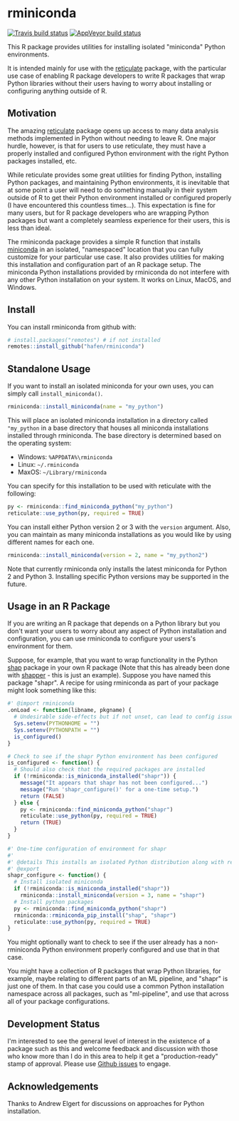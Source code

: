# rminiconda

[![Travis build status](https://travis-ci.org/hafen/rminiconda.svg?branch=master)](https://travis-ci.org/hafen/rminiconda)
[![AppVeyor build status](https://ci.appveyor.com/api/projects/status/github/hafen/rminiconda?branch=master&svg=true)](https://ci.appveyor.com/project/hafen/rminiconda)

This R package provides utilities for installing isolated "miniconda" Python environments.

It is intended mainly for use with the [reticulate](https://rstudio.github.io/reticulate/) package, with the particular use case of enabling R package developers to write R packages that wrap Python libraries without their users having to worry about installing or configuring anything outside of R.

## Motivation

The amazing [reticulate](https://rstudio.github.io/reticulate/) package opens up access to many data analysis methods implemented in Python without needing to leave R. One major hurdle, however, is that for users to use reticulate, they must have a properly installed and configured Python environment with the right Python packages installed, etc.

While reticulate provides some great utilities for finding Python, installing Python packages, and maintaining Python environments, it is inevitable that at some point a user will need to do something manually in their system outside of R to get their Python environment installed or configured properly (I have encountered this countless times...). This expectation is fine for many users, but for R package developers who are wrapping Python packages but want a completely seamless experience for their users, this is less than ideal.

The rminiconda package provides a simple R function that installs [miniconda](https://docs.conda.io/en/latest/miniconda.html) in an isolated, "namespaced" location that you can fully customize for your particular use case. It also provides utilities for making this installation and configuration part of an R package setup. The miniconda Python installations provided by rminiconda do not interfere with any other Python installation on your system. It works on Linux, MacOS, and Windows.

## Install

You can install rminiconda from github with:

``` r
# install.packages("remotes") # if not installed
remotes::install_github("hafen/rminiconda")
```

## Standalone Usage

If you want to install an isolated miniconda for your own uses, you can simply call `install_miniconda()`.

``` r
rminiconda::install_miniconda(name = "my_python")
```

This will place an isolated miniconda installation in a directory called `"my_python` in a base directory that houses all miniconda installations installed through rminiconda. The base directory is determined based on the operating system:

- Windows: `%APPDATA%\rminiconda`
- Linux: `~/.rminiconda`
- MaxOS: `~/Library/rminiconda`

You can specify for this installation to be used with reticulate with the following:

```r
py <- rminiconda::find_miniconda_python("my_python")
reticulate::use_python(py, required = TRUE)
```

You can install either Python version 2 or 3 with the `version` argument. Also, you can maintain as many miniconda installations as you would like by using different names for each one.

```r
rminiconda::install_miniconda(version = 2, name = "my_python2")
```

Note that currently rminiconda only installs the latest miniconda for Python 2 and Python 3. Installing specific Python versions may be supported in the future.

## Usage in an R Package

If you are writing an R package that depends on a Python library but you don't want your users to worry about any aspect of Python installation and configuration, you can use rminiconda to configure your users's environment for them.

Suppose, for example, that you want to wrap functionality in the Python [shap](https://github.com/slundberg/shap) package in your own R package (Note that this has already been done with [shapper](https://github.com/ModelOriented/shapper) - this is just an example). Suppose you have named this package "shapr". A recipe for using rminiconda as part of your package might look something like this:

```r
#' @import rminiconda
.onLoad <- function(libname, pkgname) {
  # Undesirable side-effects but if not unset, can lead to config issues
  Sys.setenv(PYTHONHOME = "")
  Sys.setenv(PYTHONPATH = "")
  is_configured()
}

# Check to see if the shapr Python environment has been configured
is_configured <- function() {
  # Should also check that the required packages are installed
  if (!rminiconda::is_miniconda_installed("shapr")) {
    message("It appears that shapr has not been configured...")
    message("Run 'shapr_configure()' for a one-time setup.")
    return (FALSE)
  } else {
    py <- rminiconda::find_miniconda_python("shapr")
    reticulate::use_python(py, required = TRUE)
    return (TRUE)
  }
}

#' One-time configuration of environment for shapr
#'
#' @details This installs an isolated Python distribution along with required dependencies so that the shapr R package can seamlessly wrap the shap Python package.
#' @export
shapr_configure <- function() {
  # Install isolated miniconda
  if (!rminiconda::is_miniconda_installed("shapr"))
    rminiconda::install_miniconda(version = 3, name = "shapr")
  # Install python packages
  py <- rminiconda::find_miniconda_python("shapr")
  rminiconda::rminiconda_pip_install("shap", "shapr")
  reticulate::use_python(py, required = TRUE)
}
```

You might optionally want to check to see if the user already has a non-rminiconda Python environment properly configured and use that in that case.

You might have a collection of R packages that wrap Python libraries, for example, maybe relating to different parts of an ML pipeline, and "shapr" is just one of them. In that case you could use a common Python installation namespace across all packages, such as "ml-pipeline", and use that across all of your package configurations.

## Development Status

I'm interested to see the general level of interest in the existence of a package such as this and welcome feedback and discussion with those who know more than I do in this area to help it get a "production-ready" stamp of approval. Please use [Github issues](https://github.com/hafen/rminiconda/issues) to engage.

## Acknowledgements

Thanks to Andrew Elgert for discussions on approaches for Python installation.

